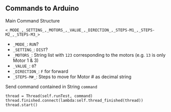 ## Commands to Arduino

Main Command Structure
```
<_MODE_,_SETTING_,_MOTORS_,_VALUE_,_DIRECTION_,_STEPS-M1_,_STEPS-M2_,_STEPS-M3_>
```
 - `_MODE_`: `RUN`?
 - `_SETTING_`: `DIST`?
 - `_MOTORS_`: String list with `123` corresponding to the motors (e.g. `13` is only Motor 1 & 3)
 - `_VALUE_`: `0`?
 - `_DIRECTION_`: `F` for forward
 - `_STEPS-M#_`: Steps to move for Motor # as decimal string

Send command contained in String `command`

```
thread = Thread(self.runTest, command)
thread.finished.connect(lambda:self.thread_finished(thread))
thread.start()
```